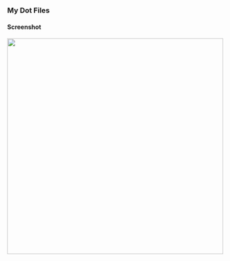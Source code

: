 ### My Dot Files

#### Screenshot

<img src="/screens/Thu Oct 29 12:07:42 PM IST 2020.jpg" style="float: left; margin-right: 10px;" width="500"/>

